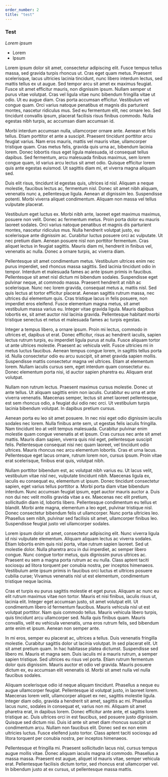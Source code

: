 ```yaml
---
order_number: 2
title: "test"
---
```

### Test

*Lorem ipsum*

- Lorem
- Ipsum

 Lorem ipsum dolor sit amet, consectetur adipiscing elit. Fusce tempus tellus massa, sed gravida turpis rhoncus ut. Cras eget quam metus. Praesent scelerisque, lacus ultricies lacinia tincidunt, nunc libero interdum lectus, sed mattis tellus ex ut augue. Sed tempor arcu sit amet ex maximus feugiat. Fusce sit amet efficitur mauris, non dignissim ipsum. Nullam semper ut purus vitae volutpat. Cras vel ligula vitae nunc bibendum fringilla vitae ut odio. Ut eu augue diam. Cras porta accumsan efficitur. Vestibulum vel congue quam. Orci varius natoque penatibus et magnis dis parturient montes, nascetur ridiculus mus. Sed eu fermentum elit, nec ornare leo. Sed tincidunt convallis ipsum, placerat facilisis risus finibus commodo. Nulla egestas nibh turpis, ac accumsan diam accumsan id.

Morbi interdum accumsan nulla, ullamcorper ornare ante. Aenean et felis tellus. Etiam porttitor et ante a suscipit. Praesent tincidunt porttitor arcu feugiat varius. Nam eros mauris, mattis vel mauris vitae, ullamcorper tristique quam. Cras metus felis, gravida quis urna ac, bibendum lacinia lorem. Donec lobortis risus eget ligula malesuada, id consequat tellus dapibus. Sed fermentum, arcu malesuada finibus maximus, sem lorem congue quam, id varius arcu lectus sit amet odio. Quisque efficitur lorem quis ante egestas euismod. Ut sagittis diam mi, et viverra magna aliquam sed.

Duis elit risus, tincidunt id egestas quis, ultrices id nisl. Aliquam a neque molestie, faucibus lectus ac, fermentum nisl. Donec sit amet nibh aliquam, venenatis nunc a, pellentesque ligula. Aenean at dignissim leo. Suspendisse potenti. Morbi viverra aliquet condimentum. Aliquam non massa vel tellus vulputate placerat.

Vestibulum eget luctus ex. Morbi nibh ante, laoreet eget maximus maximus, posuere non velit. Donec ac fermentum metus. Proin porta dolor eu mauris laoreet sodales. Orci varius natoque penatibus et magnis dis parturient montes, nascetur ridiculus mus. Nulla hendrerit volutpat justo, eu scelerisque ante dignissim ac. Curabitur luctus posuere orci ac vulputate. Ut nec pretium diam. Aenean posuere nisl non porttitor fermentum. Cras aliquet lectus in feugiat sagittis. Mauris diam mi, hendrerit in finibus vel, venenatis ac nulla. Donec a ornare turpis, ac viverra diam.

Pellentesque sit amet condimentum metus. Vestibulum ultrices enim nec purus imperdiet, sed rhoncus massa sagittis. Sed lacinia tincidunt odio in tempor. Interdum et malesuada fames ac ante ipsum primis in faucibus. Pellentesque sit amet nisl dictum mi bibendum sodales. Suspendisse eget pulvinar neque, at commodo massa. Praesent hendrerit at nibh ac scelerisque. Nunc nec lorem gravida, consequat metus a, mattis nisl. Sed quis lectus at tortor efficitur placerat. Aenean sagittis rutrum massa, nec ultrices dui elementum quis. Cras tristique lacus in felis posuere, non imperdiet eros eleifend. Fusce elementum magna metus, sit amet vestibulum massa varius eu. Integer vitae gravida ligula. Mauris dapibus lobortis ex, sit amet auctor nisl lacinia gravida. Pellentesque habitant morbi tristique senectus et netus et malesuada fames ac turpis egestas.

Integer a tempus libero, a ornare ipsum. Proin mi lectus, commodo in ultrices et, dapibus ut erat. Donec efficitur, risus ac hendrerit iaculis, sapien lectus rutrum turpis, eu imperdiet ligula purus at nulla. Fusce aliquam tortor ut ante ultrices molestie. Praesent ac vehicula velit. Fusce ultricies mi in metus luctus faucibus. Aenean tempus congue lorem, in sagittis tellus porta id. Nulla consectetur odio eu arcu suscipit, sit amet gravida sapien mollis. Suspendisse mattis consectetur magna vel ultrices. Etiam at elementum lorem. Nullam iaculis cursus sem, eget interdum quam consectetur eu. Donec elementum porta nisi, id auctor sapien pharetra eu. Aliquam erat volutpat.

Nullam non rutrum lectus. Praesent maximus cursus molestie. Donec ut ante tellus. Ut aliquam sagittis enim non iaculis. Curabitur eu urna et ante viverra venenatis. Maecenas semper, lectus sit amet laoreet pellentesque, est sem rhoncus odio, a feugiat dui odio nec orci. Ut vestibulum turpis lacinia bibendum volutpat. In dapibus pretium cursus.

Aenean porta eu leo sit amet posuere. In nec nisi eget odio dignissim iaculis sodales nec lorem. Nulla finibus ante sem, ut egestas felis iaculis fringilla. Nam tincidunt leo at velit tempus malesuada. Curabitur pulvinar enim molestie quam congue venenatis at et ipsum. Cras cursus nec ante sit amet mattis. Mauris diam sapien, viverra quis nisl eget, pellentesque suscipit felis. Pellentesque consequat nisi nec quam laoreet, vel tincidunt odio ultrices. Mauris rhoncus nec arcu elementum lobortis. Cras et urna lacus. Pellentesque eget lacus ornare, rutrum lorem non, cursus ipsum. Proin vitae erat scelerisque, finibus erat quis, volutpat nibh.

Nullam porttitor bibendum est, ac volutpat nibh varius eu. Ut lacus velit, vestibulum vitae nisl nec, vulputate tincidunt nibh. Maecenas ligula ex, iaculis eu consequat eu, elementum ut ipsum. Donec tincidunt consectetur sapien, eget varius tellus porttitor a. Morbi porta diam vitae bibendum interdum. Nunc accumsan feugiat ipsum, eget auctor mauris auctor a. Duis non dui nec velit mollis gravida vitae a ex. Maecenas nec elit pretium, sollicitudin diam id, lobortis libero. Pellentesque condimentum eu tellus et blandit. Morbi ante magna, elementum a leo eget, pulvinar tristique nisl. Donec consectetur bibendum felis ut ullamcorper. Nunc porta ultricies leo. Phasellus sem nibh, pulvinar sed facilisis sit amet, ullamcorper finibus leo. Suspendisse feugiat justo vel ullamcorper sodales.

Lorem ipsum dolor sit amet, consectetur adipiscing elit. Nunc viverra ligula id nisi vulputate elementum. Aliquam aliquam lectus ac viverra sodales. Etiam lobortis enim quis nisl porta, vitae rutrum sapien laoreet. Sed ut molestie dolor. Nulla pharetra arcu in dui imperdiet, ac semper libero congue. Nunc congue tortor metus, quis dignissim purus ultrices ac. Praesent eu sem a magna porta rutrum ac eu nulla. Class aptent taciti sociosqu ad litora torquent per conubia nostra, per inceptos himenaeos. Vestibulum ante ipsum primis in faucibus orci luctus et ultrices posuere cubilia curae; Vivamus venenatis nisl ut est elementum, condimentum tristique neque lacinia.

Cras et turpis eu purus sagittis molestie et eget purus. Aliquam ac nunc eu elit rutrum maximus vitae non tortor. Mauris et nisi finibus, iaculis risus ut, lacinia elit. Integer eget accumsan justo, sit amet volutpat elit. Ut condimentum libero id fermentum faucibus. Mauris vehicula nisl ut est volutpat porttitor. Nam quis commodo tellus. Mauris vehicula libero turpis, quis tincidunt arcu ullamcorper sed. Nulla quis finibus quam. Mauris convallis, velit eu vehicula venenatis, urna eros rutrum felis, sed bibendum ante enim et ipsum. Aenean non semper ante.

In mi eros, semper eu placerat ac, ultrices a tellus. Duis venenatis fringilla molestie. Curabitur sagittis dolor ut lacinia volutpat. In sed placerat elit. Ut sit amet pretium quam. In hac habitasse platea dictumst. Suspendisse sed libero mi. Mauris et magna sem. Duis iaculis mi a mauris rutrum, a semper sapien tristique. Sed ultrices eu risus vel porta. Etiam rutrum fermentum dolor quis dignissim. Mauris auctor et odio vel gravida. Mauris posuere dictum ex, eu accumsan elit venenatis id. Morbi sit amet nulla vel nulla faucibus sodales.

Aliquam scelerisque odio id neque aliquam tincidunt. Phasellus a neque eu augue ullamcorper feugiat. Pellentesque id volutpat justo, in laoreet lorem. Maecenas lorem velit, ullamcorper aliquet ex nec, sagittis molestie ligula. Integer diam odio, gravida a hendrerit sit amet, sagittis ac mi. Phasellus lacus nunc, sodales in consequat et, varius non mi. Aliquam sit amet pharetra erat, in dapibus lorem. Donec efficitur ante ante, et sagittis lorem tristique ac. Duis ultrices orci in est faucibus, sed posuere justo dignissim. Quisque sed dictum nisi. Duis id ante sit amet diam rhoncus suscipit ut condimentum arcu. Nullam non faucibus elit. Donec sed ex non enim ultricies luctus. Fusce eleifend justo tortor. Class aptent taciti sociosqu ad litora torquent per conubia nostra, per inceptos himenaeos.

Pellentesque et fringilla mi. Praesent sollicitudin lacus nisl, cursus tempus augue mollis vitae. Donec aliquam iaculis magna id commodo. Phasellus a massa massa. Praesent est augue, aliquet id mauris vitae, semper vehicula erat. Pellentesque facilisis dictum tortor, sed rhoncus erat ullamcorper vel. In bibendum justo at ex cursus, ut pellentesque massa mattis. 
